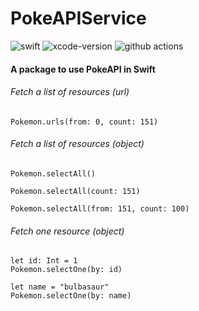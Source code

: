 # PokeAPIService

![swift](https://img.shields.io/badge/Swift-5.10-orange?logo=Swift&logoColor=white)
![xcode-version](https://img.shields.io/badge/Xcode-16-blue?logo=xcode&logoColor=white)
![github actions](https://github.com/ThomasG51/PokeAPIService/actions/workflows/swift.yml/badge.svg)

#### A package to use PokeAPI in Swift

###### Fetch a list of resources (url)
```
Pokemon.urls(from: 0, count: 151)
```

###### Fetch a list of resources (object)
```
Pokemon.selectAll()

Pokemon.selectAll(count: 151)

Pokemon.selectAll(from: 151, count: 100)
```

###### Fetch one resource (object)
```
let id: Int = 1
Pokemon.selectOne(by: id)

let name = "bulbasaur"
Pokemon.selectOne(by: name)
```
